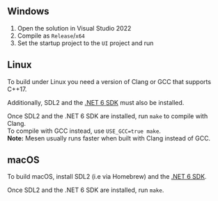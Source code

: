 ## Windows

1) Open the solution in Visual Studio 2022
2) Compile as `Release`/`x64`
3) Set the startup project to the `UI` project and run

## Linux

To build under Linux you need a version of Clang or GCC that supports C++17.  

Additionally, SDL2 and the [.NET 6 SDK](https://learn.microsoft.com/en-us/dotnet/core/install/linux) must also be installed.

Once SDL2 and the .NET 6 SDK are installed, run `make` to compile with Clang.  
To compile with GCC instead, use `USE_GCC=true make`.  
**Note:** Mesen usually runs faster when built with Clang instead of GCC.


## macOS

To build macOS, install SDL2 (i.e via Homebrew) and the [.NET 6 SDK](https://dotnet.microsoft.com/en-us/download/dotnet/6.0).  

Once SDL2 and the .NET 6 SDK are installed, run `make`.